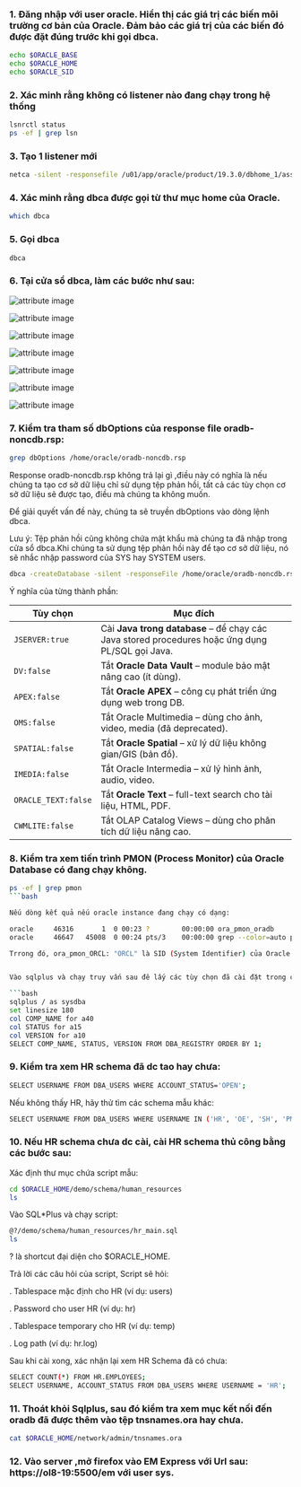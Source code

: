 ### 1. Đăng nhập với user oracle. Hiển thị các giá trị các biến môi trường cơ bản của Oracle. Đảm bảo các giá trị của các biến đó được đặt đúng trước khi gọi dbca.

```bash
echo $ORACLE_BASE 
echo $ORACLE_HOME 
echo $ORACLE_SID
```

### 2. Xác minh rằng không có listener nào đang chạy trong hệ thống

```bash
lsnrctl status 
ps -ef | grep lsn 
```

### 3. Tạo 1 listener mới 

```bash
netca -silent -responsefile /u01/app/oracle/product/19.3.0/dbhome_1/assistants/netca/netca.rsp
```

### 4. Xác minh rằng dbca được gọi từ thư mục home của Oracle.

```bash
which dbca
```

### 5. Gọi dbca

```bash
dbca
```

### 6. Tại cửa sổ dbca, làm các bước như sau:

![attribute image](../images/create-oracle-db/dbca1.png)

![attribute image](../images/create-oracle-db/dbca2.png)

![attribute image](../images/create-oracle-db/dbca3.png)

![attribute image](../images/create-oracle-db/dbca4.png)

![attribute image](../images/create-oracle-db/dbca5.png)

![attribute image](../images/create-oracle-db/dbca6.png)

![attribute image](../images/create-oracle-db/dbca7.png)

### 7. Kiểm tra tham số dbOptions của response file oradb-noncdb.rsp:

```bash
grep dbOptions /home/oracle/oradb-noncdb.rsp
```
Response oradb-noncdb.rsp không trả lại gì ,điều này có nghĩa là nếu chúng ta tạo cơ sở dữ liệu chỉ sử dụng tệp phản hồi, tất cả các tùy chọn cơ sở dữ liệu sẽ được tạo, điều mà chúng ta không muốn.

Để giải quyết vấn đề này, chúng ta sẽ truyền dbOptions vào dòng lệnh dbca.

Lưu ý: Tệp phản hồi cũng không chứa mật khẩu mà chúng ta đã nhập trong cửa sổ dbca.Khi chúng ta sử dụng tệp phản hồi này để tạo cơ sở dữ liệu, nó sẽ nhắc nhập password của SYS hay SYSTEM users.

```bash
dbca -createDatabase -silent -responseFile /home/oracle/oradb-noncdb.rsp -dbOptions JSERVER:true,DV:false,APEX:false,OMS:false,SPATIAL:false,IMEDIA:false,ORACLE_TEXT:false,CWMLITE:false -sampleSchema true
```

Ý nghĩa của từng thành phần:


| Tùy chọn            | Mục đích                                                                                        |
|---------------------|-------------------------------------------------------------------------------------------------|
| `JSERVER:true`      | Cài **Java trong database** – để chạy các Java stored procedures hoặc ứng dụng PL/SQL gọi Java. |
| `DV:false`          | Tắt **Oracle Data Vault** – module bảo mật nâng cao (ít dùng).                                  |
| `APEX:false`        | Tắt **Oracle APEX** – công cụ phát triển ứng dụng web trong DB.                                 |
| `OMS:false`         | Tắt Oracle Multimedia – dùng cho ảnh, video, media (đã deprecated).                             |
| `SPATIAL:false`     | Tắt **Oracle Spatial** – xử lý dữ liệu không gian/GIS (bản đồ).                                 |
| `IMEDIA:false`      | Tắt Oracle Intermedia – xử lý hình ảnh, audio, video.                                           |
| `ORACLE_TEXT:false` | Tắt **Oracle Text** – full-text search cho tài liệu, HTML, PDF.                                 |
| `CWMLITE:false`     | Tắt OLAP Catalog Views – dùng cho phân tích dữ liệu nâng cao.                                   |


### 8. Kiểm tra xem tiến trình PMON (Process Monitor) của Oracle Database có đang chạy không.

```bash
ps -ef | grep pmon 
```bash

Nếu dòng kết quả nếu oracle instance đang chạy có dạng: 

oracle     46316       1  0 00:23 ?        00:00:00 ora_pmon_oradb
oracle     46647   45008  0 00:24 pts/3    00:00:00 grep --color=auto pmon

Trrong đó, ora_pmon_ORCL: "ORCL" là SID (System Identifier) của Oracle instance.


Vào sqlplus và chạy truy vấn sau đê lấy các tùy chọn đã cài đặt trong cơ sở dữ liệu. Lưu ý rằng JVM đã được cài đặt. APEX chưa được cài đặt. Các thành phần này đi kèm với hầu hết mọi cơ sở dữ liệu.

```bash
sqlplus / as sysdba
set linesize 180
col COMP_NAME for a40
col STATUS for a15
col VERSION for a10
SELECT COMP_NAME, STATUS, VERSION FROM DBA_REGISTRY ORDER BY 1;
```

### 9. Kiểm tra xem HR schema đã dc tao hay chưa:

```bash
SELECT USERNAME FROM DBA_USERS WHERE ACCOUNT_STATUS='OPEN';
```

Nếu không thấy HR, hãy thử tìm các schema mẫu khác:

```bash
SELECT USERNAME FROM DBA_USERS WHERE USERNAME IN ('HR', 'OE', 'SH', 'PM', 'IX', 'BI');
```

### 10. Nếu HR schema chưa dc cài, cài HR schema thủ công bằng các bước sau:

Xác định thư mục chứa script mẫu:

```bash
cd $ORACLE_HOME/demo/schema/human_resources
ls
```

Vào SQL*Plus và chạy script:

```bash
@?/demo/schema/human_resources/hr_main.sql
ls
```

? là shortcut đại diện cho $ORACLE_HOME.

Trả lời các câu hỏi của script, Script sẽ hỏi:

. Tablespace mặc định cho HR (ví dụ: users)

. Password cho user HR (ví dụ: hr)

. Tablespace temporary cho HR (ví dụ: temp)

. Log path (ví dụ: hr.log)

Sau khi cài xong, xác nhận lại xem HR Schema đã có chưa:

```bash
SELECT COUNT(*) FROM HR.EMPLOYEES;
SELECT USERNAME, ACCOUNT_STATUS FROM DBA_USERS WHERE USERNAME = 'HR';
```

### 11. Thoát khỏi Sqlplus, sau đó kiểm tra xem mục kết nối đến oradb đã được thêm vào tệp tnsnames.ora hay chưa.

```bash
cat $ORACLE_HOME/network/admin/tnsnames.ora
```

### 12. Vào server ,mở firefox vào EM Express với Url sau: https://ol8-19:5500/em với user sys.





